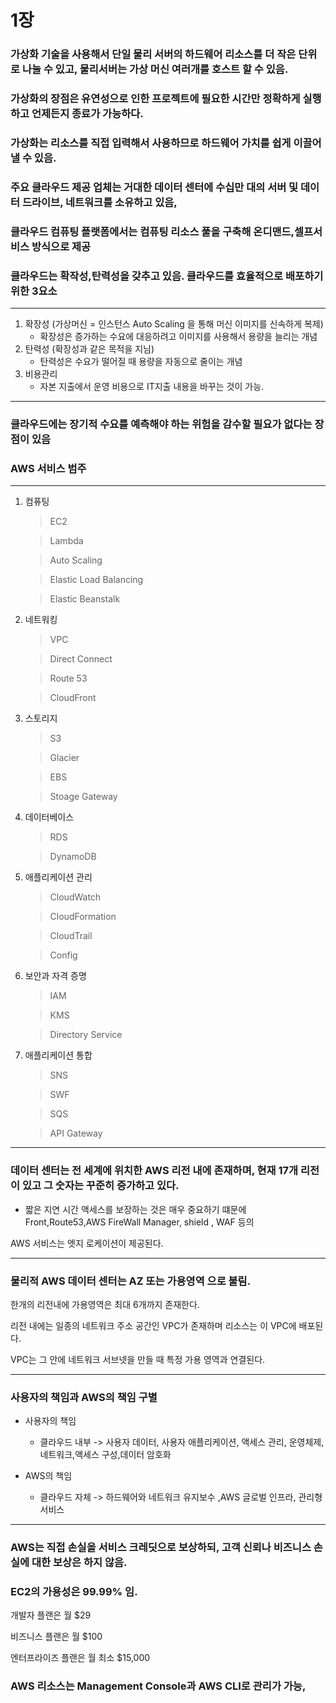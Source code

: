 #  1장 



### 가상화 기술을 사용해서 단일 물리 서버의 하드웨어 리소스를 더 작은 단위로 나눌 수 있고,  물리서버는 가상 머신 여러개를 호스트 할 수 있음.



### 가상화의 장점은 유연성으로 인한 프로젝트에 필요한 시간만 정확하게 실행하고 언제든지 종료가 가능하다.

### 가상화는 리소스를 직접 입력해서 사용하므로 하드웨어 가치를 쉽게 이끌어 낼 수 있음.



### 주요 클라우드 제공 업체는 거대한 데이터 센터에 수십만 대의 서버 및 데이터 드라이브, 네트워크를 소유하고 있음, 



### 클라우드 컴퓨팅 플랫폼에서는 컴퓨팅 리소스 풀을 구축해 온디맨드,셀프서비스 방식으로 제공



### 클라우드는 확작성,탄력성을 갖추고 있음. 클라우드를 효율적으로 배포하기 위한 3요소

---

1. 확장성  (가상머신 = 인스턴스 Auto Scaling 을 통해 머신 이미지를 신속하게 복제)
   - 확장성은 증가하는 수요에 대응하려고 이미지를 사용해서 용량을 늘리는 개념
2. 탄력성 (확장성과 같은 목적을 지님)
   - 탄력성은 수요가 떨어질 때 용량을 자동으로 줄이는 개념
3. 비용관리
   - 자본 지출에서 운영 비용으로 IT지출 내용을 바꾸는 것이 가능.

---

### 클라우드에는 장기적 수요를 예측해야 하는 위험을 감수할 필요가 없다는 장점이 있음





### AWS 서비스 범주

---

1. 컴퓨팅

   > EC2

   > Lambda

   > Auto Scaling

   > Elastic Load Balancing

   > Elastic Beanstalk

   

2. 네트워킹

   > VPC

   > Direct Connect

   > Route 53

   > CloudFront

3. 스토리지

   > S3

   > Glacier

   > EBS

   > Stoage Gateway

4. 데이터베이스

   > RDS

   > DynamoDB

5. 애플리케이션 관리

   > CloudWatch

   > CloudFormation

   > CloudTrail

   > Config

6. 보안과 자격 증명

   > IAM

   > KMS

   > Directory Service

7. 애플리케이션 통합

   > SNS

   > SWF

   > SQS

   > API Gateway

---





### 데이터 센터는 전 세계에 위치한 AWS 리전 내에 존재하며, 현재 17개 리전이 있고 그 숫자는 꾸준히 증가하고 있다. 

- 짧은 지연 시간 액세스를 보장하는 것은 매우 중요하기 떄문에 Front,Route53,AWS FireWall Manager, shield , WAF 등의

AWS 서비스는 엣지 로케이션이 제공된다. 

---



### 물리적  AWS 데이터 센터는 AZ 또는 가용영역 으로 불림.



한개의 리전내에 가용영역은 최대 6개까지 존재한다.

리전 내에는 일종의 네트워크 주소 공간인 VPC가 존재하며 리소스는 이 VPC에 배포된다.

VPC는 그 안에 네트워크 서브넷을 만들 때 특정 가용 영역과 연결된다.



---



### 사용자의 책임과 AWS의 책임 구별

- 사용자의 책임
  - 클라우드 내부 -> 사용자 데이터, 사용자 애플리케이션, 액세스 관리, 운영체제, 네트워크,액세스 구성,데이터 암호화

- AWS의 책임
  - 클라우드 자체 -> 하드웨어와 네트워크 유지보수 ,AWS 글로벌 인프라, 관리형 서비스 

---



### AWS는 직접 손실을 서비스 크레딧으로 보상하되, 고객 신뢰나 비즈니스 손실에 대한 보상은 하지 않음.



### EC2의 가용성은 99.99% 임.



개발자 플랜은 월 $29

비즈니스 플랜은 월 $100

엔터프라이즈 플랜은 월 최소 $15,000



### AWS 리소스는 Management Console과 AWS CLI로 관리가 가능, 